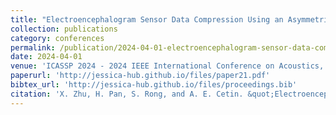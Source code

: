 ```yaml
---
title: "Electroencephalogram Sensor Data Compression Using an Asymmetrical Sparse Autoencoder with a Discrete Cosine Transform Layer"
collection: publications
category: conferences
permalink: /publication/2024-04-01-electroencephalogram-sensor-data-compression-using-an-asymmetrical-sparse-autoencoder-with-a-discrete-cosine-transform-layer
date: 2024-04-01
venue: 'ICASSP 2024 - 2024 IEEE International Conference on Acoustics, Speech and Signal Processing (ICASSP)'
paperurl: 'http://jessica-hub.github.io/files/paper21.pdf'
bibtex_url: 'http://jessica-hub.github.io/files/proceedings.bib'
citation: 'X. Zhu, H. Pan, S. Rong, and A. E. Cetin. &quot;Electroencephalogram Sensor Data Compression Using an Asymmetrical Sparse Autoencoder with a Discrete Cosine Transform Layer.&quot; <i>ICASSP 2024 - 2024 IEEE International Conference on Acoustics, Speech and Signal Processing (ICASSP)</i>, pp. 2160–2164, 2024.'
---
```


